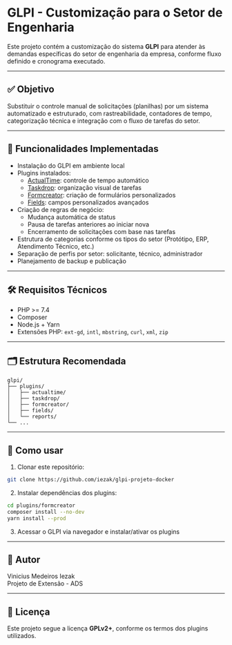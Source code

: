 
# GLPI - Customização para o Setor de Engenharia

Este projeto contém a customização do sistema **GLPI** para atender às demandas específicas do setor de engenharia da empresa, conforme fluxo definido e cronograma executado.

---

## ✅ Objetivo

Substituir o controle manual de solicitações (planilhas) por um sistema automatizado e estruturado, com rastreabilidade, contadores de tempo, categorização técnica e integração com o fluxo de tarefas do setor.

---

## 🔧 Funcionalidades Implementadas

- Instalação do GLPI em ambiente local
- Plugins instalados:
  - [ActualTime](https://github.com/ticgal/actualtime): controle de tempo automático
  - [Taskdrop](https://github.com/ticgal/taskdrop): organização visual de tarefas
  - [Formcreator](https://github.com/pluginsGLPI/formcreator): criação de formulários personalizados
  - [Fields](https://github.com/pluginsGLPI/fields): campos personalizados avançados
- Criação de regras de negócio:
  - Mudança automática de status
  - Pausa de tarefas anteriores ao iniciar nova
  - Encerramento de solicitações com base nas tarefas
- Estrutura de categorias conforme os tipos do setor (Protótipo, ERP, Atendimento Técnico, etc.)
- Separação de perfis por setor: solicitante, técnico, administrador
- Planejamento de backup e publicação

---

## 🛠️ Requisitos Técnicos

- PHP >= 7.4
- Composer
- Node.js + Yarn
- Extensões PHP: `ext-gd`, `intl`, `mbstring`, `curl`, `xml`, `zip`

---

## 🗂️ Estrutura Recomendada

```
glpi/
├── plugins/
│   ├── actualtime/
│   ├── taskdrop/
│   ├── formcreator/
│   ├── fields/
│   └── reports/
└── ...
```

---

## 🚀 Como usar

1. Clonar este repositório:
```bash
git clone https://github.com/iezak/glpi-projeto-docker
```

2. Instalar dependências dos plugins:
```bash
cd plugins/formcreator
composer install --no-dev
yarn install --prod
```

3. Acessar o GLPI via navegador e instalar/ativar os plugins

---

## 👤 Autor

Vinicius Medeiros Iezak  
Projeto de Extensão - ADS

---

## 📄 Licença

Este projeto segue a licença **GPLv2+**, conforme os termos dos plugins utilizados.
